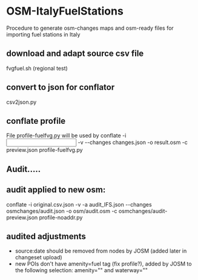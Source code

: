 # OSM-ItalyFuelStations
Procedure to generate osm-changes maps and osm-ready files for importing fuel stations in Italy

## download and adapt source csv file
fvgfuel.sh (regional test)

## convert to json for conflator
csv2json.py

## conflate profile
File profile-fuelfvg.py will be used by 
conflate -i <input json file>  -v --changes changes.json -o result.osm -c preview.json profile-fuelfvg.py

## Audit.....

## audit applied to new osm:
conflate -i original.csv.json -v -a audit_IFS.json  --changes osmchanges/audit.json -o osm/audit.osm -c osmchanges/audit-preview.json profile-noaddr.py


## audited adjustments
- source:date should be removed from nodes by JOSM (added later in changeset upload)
- new POIs don't have amenity=fuel tag (fix profile?), added by JOSM to the following selection:
amenity="" and waterway=""

